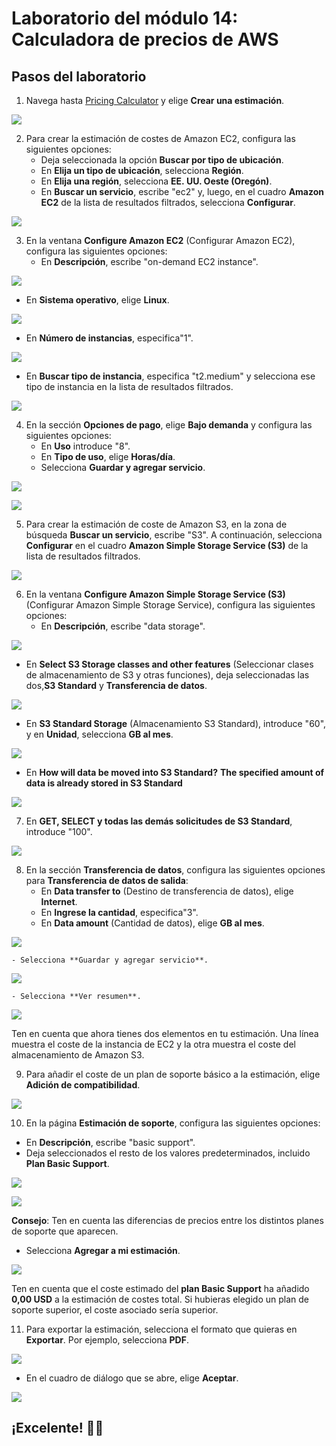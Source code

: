 # ﻿**Laboratorio del módulo 14: Calculadora de precios de AWS**

## **Pasos del laboratorio**

1. Navega hasta [Pricing Calculator](https://calculator.aws/) y elige **Crear una estimación**.

![](https://github.com/Marlith08/LLANOS_ANGELES_LEILY/blob/main/AWS/LABORATORIO_DEL_MODULO_14/Imagenes/Aspose.Words.76e534b8-3f3e-4833-af4c-66267e4436cf.001.png)

2. Para crear la estimación de costes de Amazon EC2, configura las siguientes opciones:
   - Deja seleccionada la opción **Buscar por tipo de ubicación**.
   - En **Elija un tipo de ubicación**, selecciona **Región**.
   - En **Elija una región**, selecciona **EE. UU. Oeste (Oregón)**. 
   - En **Buscar un servicio**, escribe "ec2" y, luego, en el cuadro **Amazon EC2** de la lista de resultados filtrados, selecciona **Configurar**.

![](https://github.com/Marlith08/LLANOS_ANGELES_LEILY/blob/main/AWS/LABORATORIO_DEL_MODULO_14/Imagenes/Aspose.Words.76e534b8-3f3e-4833-af4c-66267e4436cf.002.png)

3. En la ventana **Configure Amazon EC2** (Configurar Amazon EC2), configura las siguientes opciones:
   - En **Descripción**, escribe "on-demand EC2 instance".

![](https://github.com/Marlith08/LLANOS_ANGELES_LEILY/blob/main/AWS/LABORATORIO_DEL_MODULO_14/Imagenes/Aspose.Words.76e534b8-3f3e-4833-af4c-66267e4436cf.003.png)

   - En **Sistema operativo**, elige **Linux**.

![](https://github.com/Marlith08/LLANOS_ANGELES_LEILY/blob/main/AWS/LABORATORIO_DEL_MODULO_14/Imagenes/Aspose.Words.76e534b8-3f3e-4833-af4c-66267e4436cf.004.png)

  - En **Número de instancias**, especifica"1".

![](https://github.com/Marlith08/LLANOS_ANGELES_LEILY/blob/main/AWS/LABORATORIO_DEL_MODULO_14/Imagenes/Aspose.Words.76e534b8-3f3e-4833-af4c-66267e4436cf.005.png)

   - En **Buscar tipo de instancia**, especifica "t2.medium" y selecciona ese tipo de instancia en la lista de resultados filtrados.

![](https://github.com/Marlith08/LLANOS_ANGELES_LEILY/blob/main/AWS/LABORATORIO_DEL_MODULO_14/Imagenes/Aspose.Words.76e534b8-3f3e-4833-af4c-66267e4436cf.006.png)

4. En la sección **Opciones de pago**, elige **Bajo demanda** y configura las siguientes opciones:
    - En **Uso** introduce "8".
    - En **Tipo de uso**, elige **Horas/día**.
    - Selecciona **Guardar y agregar servicio**.

![](https://github.com/Marlith08/LLANOS_ANGELES_LEILY/blob/main/AWS/LABORATORIO_DEL_MODULO_14/Imagenes/Aspose.Words.76e534b8-3f3e-4833-af4c-66267e4436cf.007.png)

![](https://github.com/Marlith08/LLANOS_ANGELES_LEILY/blob/main/AWS/LABORATORIO_DEL_MODULO_14/Imagenes/Aspose.Words.76e534b8-3f3e-4833-af4c-66267e4436cf.008.png)

5. Para crear la estimación de coste de Amazon S3, en la zona de búsqueda **Buscar un servicio**, escribe "S3". A continuación, selecciona **Configurar** en el cuadro **Amazon Simple Storage Service (S3)** de la lista de resultados filtrados.

![](https://github.com/Marlith08/LLANOS_ANGELES_LEILY/blob/main/AWS/LABORATORIO_DEL_MODULO_14/Imagenes/Aspose.Words.76e534b8-3f3e-4833-af4c-66267e4436cf.009.png)

6. En la ventana **Configure Amazon Simple Storage Service (S3)** (Configurar Amazon Simple Storage Service), configura las siguientes opciones:
   - En **Descripción**, escribe "data storage".

![](https://github.com/Marlith08/LLANOS_ANGELES_LEILY/blob/main/AWS/LABORATORIO_DEL_MODULO_14/Imagenes/Aspose.Words.76e534b8-3f3e-4833-af4c-66267e4436cf.010.png)

  - En **Select S3 Storage classes and other features** (Seleccionar clases de almacenamiento de S3 y otras funciones), deja seleccionadas las dos,**S3 Standard** y **Transferencia de datos**.

![](https://github.com/Marlith08/LLANOS_ANGELES_LEILY/blob/main/AWS/LABORATORIO_DEL_MODULO_14/Imagenes/Aspose.Words.76e534b8-3f3e-4833-af4c-66267e4436cf.011.png)

   - En **S3 Standard Storage** (Almacenamiento S3 Standard), introduce "60", y en **Unidad**, selecciona **GB al mes**.

![](https://github.com/Marlith08/LLANOS_ANGELES_LEILY/blob/main/AWS/LABORATORIO_DEL_MODULO_14/Imagenes/Aspose.Words.76e534b8-3f3e-4833-af4c-66267e4436cf.012.png)

   - En **How will data be moved into S3 Standard?** **The specified amount of data is already stored in S3 Standard** 

![](https://github.com/Marlith08/LLANOS_ANGELES_LEILY/blob/main/AWS/LABORATORIO_DEL_MODULO_14/Imagenes/Aspose.Words.76e534b8-3f3e-4833-af4c-66267e4436cf.013.png)

7. En **GET, SELECT y todas las demás solicitudes de S3 Standard**, introduce "100".

![](https://github.com/Marlith08/LLANOS_ANGELES_LEILY/blob/main/AWS/LABORATORIO_DEL_MODULO_14/Imagenes/Aspose.Words.76e534b8-3f3e-4833-af4c-66267e4436cf.014.png)

8. En la sección **Transferencia de datos**, configura las siguientes opciones para **Transferencia de datos de salida**:
   - En **Data transfer to** (Destino de transferencia de datos), elige **Internet**. 
   - En **Ingrese la cantidad**, especifica"3".
   - En **Data amount** (Cantidad de datos), elige **GB al mes**.

![](https://github.com/Marlith08/LLANOS_ANGELES_LEILY/blob/main/AWS/LABORATORIO_DEL_MODULO_14/Imagenes/Aspose.Words.76e534b8-3f3e-4833-af4c-66267e4436cf.015.png)

    - Selecciona **Guardar y agregar servicio**.

![](https://github.com/Marlith08/LLANOS_ANGELES_LEILY/blob/main/AWS/LABORATORIO_DEL_MODULO_14/Imagenes/Aspose.Words.76e534b8-3f3e-4833-af4c-66267e4436cf.016.png)

    - Selecciona **Ver resumen**. 

![](https://github.com/Marlith08/LLANOS_ANGELES_LEILY/blob/main/AWS/LABORATORIO_DEL_MODULO_14/Imagenes/Aspose.Words.76e534b8-3f3e-4833-af4c-66267e4436cf.017.png)

Ten en cuenta que ahora tienes dos elementos en tu estimación. Una línea muestra el coste de la instancia de EC2 y la otra muestra el coste del almacenamiento de Amazon S3. 

9. Para añadir el coste de un plan de soporte básico a la estimación, elige **Adición de compatibilidad**.

![](https://github.com/Marlith08/LLANOS_ANGELES_LEILY/blob/main/AWS/LABORATORIO_DEL_MODULO_14/Imagenes/Aspose.Words.76e534b8-3f3e-4833-af4c-66267e4436cf.018.png)

10. En la página **Estimación de soporte**, configura las siguientes opciones:
   - En **Descripción**, escribe "basic support".
   - Deja seleccionados el resto de los valores predeterminados, incluido **Plan Basic Support**.

![](https://github.com/Marlith08/LLANOS_ANGELES_LEILY/blob/main/AWS/LABORATORIO_DEL_MODULO_14/Imagenes/Aspose.Words.76e534b8-3f3e-4833-af4c-66267e4436cf.019.png)

![](https://github.com/Marlith08/LLANOS_ANGELES_LEILY/blob/main/AWS/LABORATORIO_DEL_MODULO_14/Imagenes/Aspose.Words.76e534b8-3f3e-4833-af4c-66267e4436cf.020.png)

**Consejo**: Ten en cuenta las diferencias de precios entre los distintos planes de soporte que aparecen.

   - Selecciona **Agregar a mi estimación**.

![](https://github.com/Marlith08/LLANOS_ANGELES_LEILY/blob/main/AWS/LABORATORIO_DEL_MODULO_14/Imagenes/Aspose.Words.76e534b8-3f3e-4833-af4c-66267e4436cf.021.png)

Ten en cuenta que el coste estimado del **plan Basic Support** ha añadido **0,00 USD** a la estimación de costes total. Si hubieras elegido un plan de soporte superior, el coste asociado sería superior.

11. Para exportar la estimación, selecciona el formato que quieras en **Exportar**. Por ejemplo, selecciona **PDF**. 

![](https://github.com/Marlith08/LLANOS_ANGELES_LEILY/blob/main/AWS/LABORATORIO_DEL_MODULO_14/Imagenes/Aspose.Words.76e534b8-3f3e-4833-af4c-66267e4436cf.022.png)

   - En el cuadro de diálogo que se abre, elige **Aceptar**.

![](https://github.com/Marlith08/LLANOS_ANGELES_LEILY/blob/main/AWS/LABORATORIO_DEL_MODULO_14/Imagenes/Aspose.Words.76e534b8-3f3e-4833-af4c-66267e4436cf.023.png)

## ¡**Excelente**! 🌻💦
